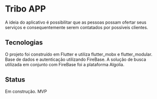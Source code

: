 # Tribo APP

A ideia do aplicativo é possibilitar que as pessoas possam ofertar seus serviços e consequentemente serem contatados por possíveis clientes.

## Tecnologias

O projeto foi construído em Flutter e utiliza flutter_mobx e flutter_modular. Base de dados e autenticação utilizando FireBase. A solução de busca utilizada em conjunto com FireBase foi a plataforma Algolia.

## Status

Em construção. MVP

